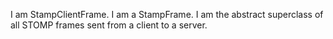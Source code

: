 I am StampClientFrame.
I am a StampFrame.
I am the abstract superclass of all STOMP frames sent from a client to a server.
